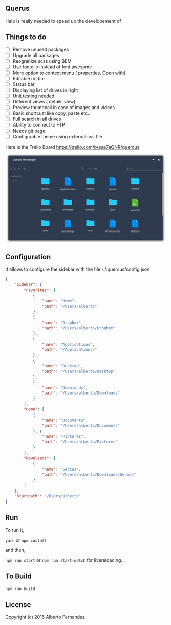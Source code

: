 ## Querus
 Help is really needed to speed up the developement of

## Things to do
- [ ] Remove unused packages
- [ ] Upgrade all packages
- [ ] Reogranize scss using BEM
- [ ] Use fontello instead of font awesome
- [ ] More option to context menu ( properties, Open with)
- [ ] Editable url bar
- [ ] Status bar
- [ ] Displaying list of drives in right
- [ ] Unit testing needed
- [ ] Different views ( details view)
- [ ] Preview thumbnail in case of images and videos
- [ ] Basic shortcust like copy, paste etc..
- [ ] Full search in all drives
- [ ] Ability to connect to FTP
- [ ] Needs git page
- [ ] Configurable theme using external css file

Here is the Trello Board https://trello.com/b/ese7aQNR/quercus

![Main screen](image.PNG)


## Configuration
It allows to configure the sidebar with the file ~/.quercus/config.json

```json
{
    "Sidebar": {
        "Favorites": [
            {
                "name": "Home",
                "path": "/Users/alberto"
            },
            {
                "name": "Dropbox",
                "path": "/Users/alberto/Dropbox"
            },
            {
                "name": "Applications",
                "path": "/Applications/"
            },
            {
                "name": "Desktop",
                "path": "/Users/alberto/Desktop"
            },
            {
                "name": "Downloads",
                "path": "/Users/alberto/Downloads"
            }
        ],
        "Home": [
            {
                "name": "Documents",
                "path": "/Users/alberto/Documents"
            }, {
                "name": "Pictures",
                "path": "/Users/alberto/Pictures"
            }
        ],
        "Downloads": [
            {
                "name": "Series",
                "path": "/Users/alberto/Downloads/Series"
            }
        ]
    },
    "Startpath": "/Users/alberto"
}
```

## Run
To run it,

`yarn` or `npm install`

and then,

`npm run start` or `npm run start-watch` for livereloading.

## To Build

`npm run build`

## License

Copyright (c) 2016 Alberto Fernandez
